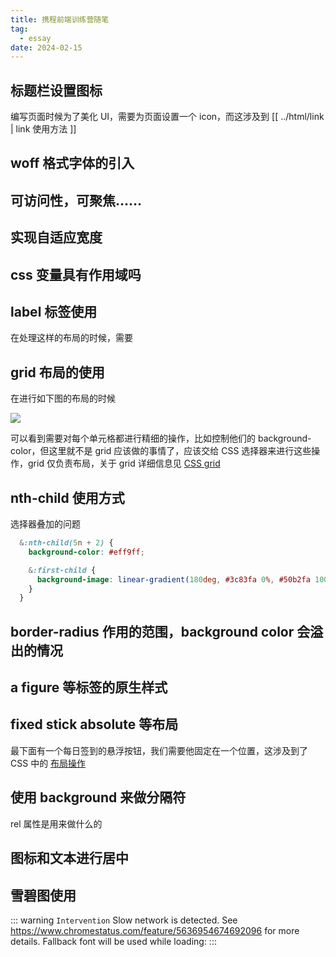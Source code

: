 ```yaml
---
title: 携程前端训练营随笔
tag:
  - essay
date: 2024-02-15
---
```


## 标题栏设置图标

编写页面时候为了美化 UI，需要为页面设置一个 icon，而这涉及到 [[ ../html/link | link 使用方法 ]]

## woff 格式字体的引入

## 可访问性，可聚焦……

## 实现自适应宽度

## css 变量具有作用域吗

## label 标签使用

在处理这样的布局的时候，需要

## grid 布局的使用

在进行如下图的布局的时候

<img src='https://raw.githubusercontent.com/shellRaining/img/main/2402/grid_layout.png'>

可以看到需要对每个单元格都进行精细的操作，比如控制他们的 background-color，但这里就不是 grid 应该做的事情了，应该交给 CSS 选择器来进行这些操作，grid 仅负责布局，关于 grid 详细信息见 [CSS grid](../css/grid/grid_layout.md)

## nth-child 使用方式

选择器叠加的问题

```css
  &:nth-child(5n + 2) {
    background-color: #eff9ff;

    &:first-child {
      background-image: linear-gradient(180deg, #3c83fa 0%, #50b2fa 100%);
    }
  }
```

## border-radius 作用的范围，background color 会溢出的情况

## a figure 等标签的原生样式

## fixed stick absolute 等布局

最下面有一个每日签到的悬浮按钮，我们需要他固定在一个位置，这涉及到了 CSS 中的 [布局操作](../css/layout#position-%E5%AE%9A%E4%BD%8D%E5%B8%83%E5%B1%80)

## 使用 background 来做分隔符

rel 属性是用来做什么的

## 图标和文本进行居中

## 雪碧图使用

::: warning
`Intervention` Slow network is detected. See https://www.chromestatus.com/feature/5636954674692096 for more details. Fallback font will be used while loading:
:::
